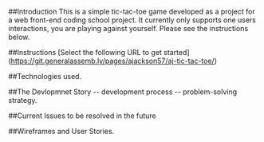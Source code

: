 ##Introduction
This is a simple tic-tac-toe game developed as a project for a web front-end
coding school project. It currently only supports one users interactions, you
are playing against yourself. Please see the instructions below.

##Instructions
[Select the following URL to get started] (https://git.generalassemb.ly/pages/ajackson57/aj-tic-tac-toe/)

##Technologies used.

##The Devlopmnet Story
 -- development process
 -- problem-solving strategy.

##Current Issues to be resolved in the future

##Wireframes and User Stories.

